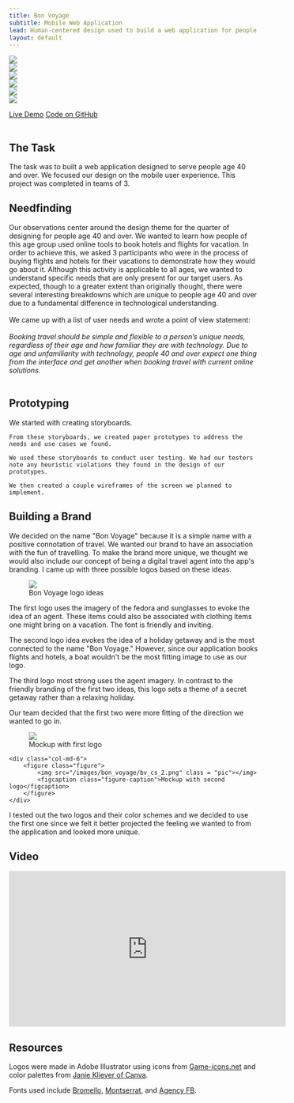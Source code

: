 ```yaml
---
title: Bon Voyage
subtitle: Mobile Web Application
lead: Human-centered design used to build a web application for people 40 and over
layout: default
---
```


<div class="responsive">
    <div class="carousel-item">
        <img class="d-block img-fluid slide" src="/images/bon_voyage/1.png">
    </div>
    <div class="carousel-item">
        <img class="d-block img-fluid slide" src="/images/bon_voyage/2.png">
    </div>
    <div class="carousel-item">
        <img class="d-block img-fluid slide" src="/images/bon_voyage/3.png">
    </div>
    <div class="carousel-item">
        <img class="d-block img-fluid slide" src="/images/bon_voyage/4.png">
    </div>
    <div class="carousel-item">
        <img class="d-block img-fluid slide" src="/images/bon_voyage/5.png">
    </div>
    <div class="carousel-item">
        <img class="d-block img-fluid slide" src="/images/bon_voyage/6.png">
    </div>
</div>

<a href="https://christinamak.github.io/Bon-Voyage/" class="btn btn-secondary">Live Demo</a>
<a href="https://github.com/ChristinaMak/Bon-Voyage" class="btn btn-secondary">Code on GitHub</a>
<br><br>
<h2>The Task</h2>
<p>The task was to built a web application designed to serve people age 40 and over. We focused our design on the mobile user experience. This project was completed in teams of 3.</p>

<h2>Needfinding</h2>
Our observations center around the design theme for the quarter of designing for people age 40 and over. We wanted to learn how people of this age group used online tools to book hotels and flights for vacation. In order to achieve this, we asked 3 participants who were in the process of buying flights and hotels for their vacations to demonstrate how they would go about it. Although this activity is applicable to all ages, we wanted to understand specific needs that are only present for our target users. As expected, though to a greater extent than originally thought, there were several interesting breakdowns which are unique to people age 40 and over due to a fundamental difference in technological understanding.
<br><br>
We came up with a list of user needs and wrote a point of view statement:
<br><br>
<i>Booking travel should be simple and flexible to a person’s unique needs, regardless of their age and how familiar they are with technology. Due to age and unfamiliarity with technology, people 40 and over expect one thing from the interface and get another when booking travel with current online solutions.</i>
<br><br>

<h2>Prototyping</h2>
<p>
    We started with creating storyboards.

    From these storyboards, we created paper prototypes to address the needs and use cases we found.

    We used these storyboards to conduct user testing. We had our testers note any heuristic violations they found in the design of our prototypes.

    We then created a couple wireframes of the screen we planned to implement.
</p>
<!--
<h2>User Testing and A/B Testing</h2>
-->
<h2>Building a Brand</h2>
<p>
We decided on the name "Bon Voyage" because it is a simple name with a positive connotation of travel. We wanted our brand to have an association with the fun of travelling. To make the brand more unique, we thought we would also include our concept of being a digital travel agent into the app's branding.
I came up with three possible logos based on these ideas.</p>
<figure class="figure">
    <img src="/images/bon_voyage/bv_logo_ideas.png" class = "pic"></img>
    <figcaption class="figure-caption">Bon Voyage logo ideas</figcaption>
</figure>
<p>
    The first logo uses the imagery of the fedora and sunglasses to evoke the idea of an agent. These items could also be associated with clothing items one might bring on a vacation. The font is friendly and inviting.
</p>
<p>
    The second logo idea evokes the idea of a holiday getaway and is the most connected to the name "Bon Voyage." However, since our application books flights and hotels, a boat wouldn't be the most fitting image to use as our logo.
</p>
<p>
    The third logo most strong uses the agent imagery. In contrast to the friendly branding of the first two ideas, this logo sets a theme of a secret getaway rather than a relaxing holiday.
</p>
<p>
    Our team decided that the first two were more fitting of the direction we wanted to go in.
</p>

<div class="row col-md-12">
    <div class="col-md-6">
        <figure class="figure">
            <img src="/images/bon_voyage/bv_cs_1.png" class = "pic"></img>
            <figcaption class="figure-caption">Mockup with first logo</figcaption>
        </figure>
    </div>

    <div class="col-md-6">
        <figure class="figure">
            <img src="/images/bon_voyage/bv_cs_2.png" class = "pic"></img>
            <figcaption class="figure-caption">Mockup with second logo</figcaption>
        </figure>
    </div>
</div>

<p>
    I tested out the two logos and their color schemes and we decided to use the first one since we felt it better projected the feeling we wanted to from the application and looked more unique.
</p>

<h2>Video</h2>
<iframe width="560" height="315" src="https://www.youtube.com/embed/w0-pNOXU6QA?rel=0" frameborder="0" allow="autoplay; encrypted-media" allowfullscreen></iframe>

<h2>Resources</h2>
<p>
    Logos were made in Adobe Illustrator using icons from <a href="http://game-icons.net/">Game-icons.net</a> and color palettes from <a href="https://www.canva.com/learn/100-color-combinations/">Janie Kliever of Canva</a>.
</p>
<p>Fonts used include <a href="https://www.dafont.com/bromello.font">Bromello</a>, <a href="https://fonts.google.com/specimen/Montserrat">Montserrat</a>, and <a href="https://store.typenetwork.com/foundry/fontbureau/fonts/agency-fb">Agency FB</a>.</p>
